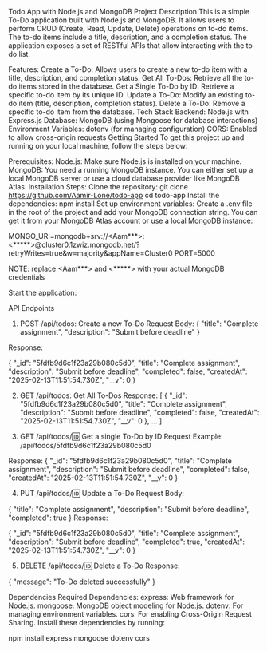 Todo App with Node.js and MongoDB
Project Description
This is a simple To-Do application built with Node.js and MongoDB. It allows users to perform CRUD (Create, Read, Update, Delete) operations on to-do items. The to-do items include a title, description, and a completion status. The application exposes a set of RESTful APIs that allow interacting with the to-do list.

Features:
Create a To-Do: Allows users to create a new to-do item with a title, description, and completion status.
Get All To-Dos: Retrieve all the to-do items stored in the database.
Get a Single To-Do by ID: Retrieve a specific to-do item by its unique ID.
Update a To-Do: Modify an existing to-do item (title, description, completion status).
Delete a To-Do: Remove a specific to-do item from the database.
Tech Stack
Backend: Node.js with Express.js
Database: MongoDB (using Mongoose for database interactions)
Environment Variables: dotenv (for managing configuration)
CORS: Enabled to allow cross-origin requests
Getting Started
To get this project up and running on your local machine, follow the steps below:

Prerequisites:
Node.js: Make sure Node.js is installed on your machine.
MongoDB: You need a running MongoDB instance. You can either set up a local MongoDB server or use a cloud database provider like MongoDB Atlas.
Installation Steps:
Clone the repository:
git clone https://github.com/Aamir-Lone/todo-app
cd todo-app
Install the dependencies:
npm install
Set up environment variables:
Create a .env file in the root of the project and add your MongoDB connection string. You can get it from your MongoDB Atlas account or use a local MongoDB instance:

MONGO_URI=mongodb+srv://<Aam***>:<*****>@cluster0.1zwiz.mongodb.net/?retryWrites=true&w=majority&appName=Cluster0
PORT=5000

NOTE: replace <Aam***> and <*****> with your actual MongoDB credentials

Start the application:


API Endpoints
1. POST /api/todos: Create a new To-Do
Request Body:
{
  "title": "Complete assignment",
  "description": "Submit before deadline"
}

Response:

{
  "_id": "5fdfb9d6c1f23a29b080c5d0",
  "title": "Complete assignment",
  "description": "Submit before deadline",
  "completed": false,
  "createdAt": "2025-02-13T11:51:54.730Z",
  "__v": 0
}


2. GET /api/todos: Get All To-Dos
Response:
[
  {
    "_id": "5fdfb9d6c1f23a29b080c5d0",
    "title": "Complete assignment",
    "description": "Submit before deadline",
    "completed": false,
    "createdAt": "2025-02-13T11:51:54.730Z",
    "__v": 0
  },
  ...
]



3. GET /api/todos/:id: Get a single To-Do by ID
Request Example: /api/todos/5fdfb9d6c1f23a29b080c5d0

Response:
{
  "_id": "5fdfb9d6c1f23a29b080c5d0",
  "title": "Complete assignment",
  "description": "Submit before deadline",
  "completed": false,
  "createdAt": "2025-02-13T11:51:54.730Z",
  "__v": 0
}

4. PUT /api/todos/:id: Update a To-Do
Request Body:

{
  "title": "Complete assignment",
  "description": "Submit before deadline",
  "completed": true
}
Response:

{
  "_id": "5fdfb9d6c1f23a29b080c5d0",
  "title": "Complete assignment",
  "description": "Submit before deadline",
  "completed": true,
  "createdAt": "2025-02-13T11:51:54.730Z",
  "__v": 0
}


5. DELETE /api/todos/:id: Delete a To-Do
Response:

{
  "message": "To-Do deleted successfully"
}



Dependencies
Required Dependencies:
express: Web framework for Node.js.
mongoose: MongoDB object modeling for Node.js.
dotenv: For managing environment variables.
cors: For enabling Cross-Origin Request Sharing.
Install these dependencies by running:

npm install express mongoose dotenv cors
